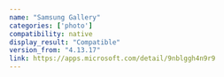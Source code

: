```yaml
---
name: "Samsung Gallery"
categories: ['photo']
compatibility: native
display_result: "Compatible"
version_from: "4.13.17"
link: https://apps.microsoft.com/detail/9nblggh4n9r9
---
```

